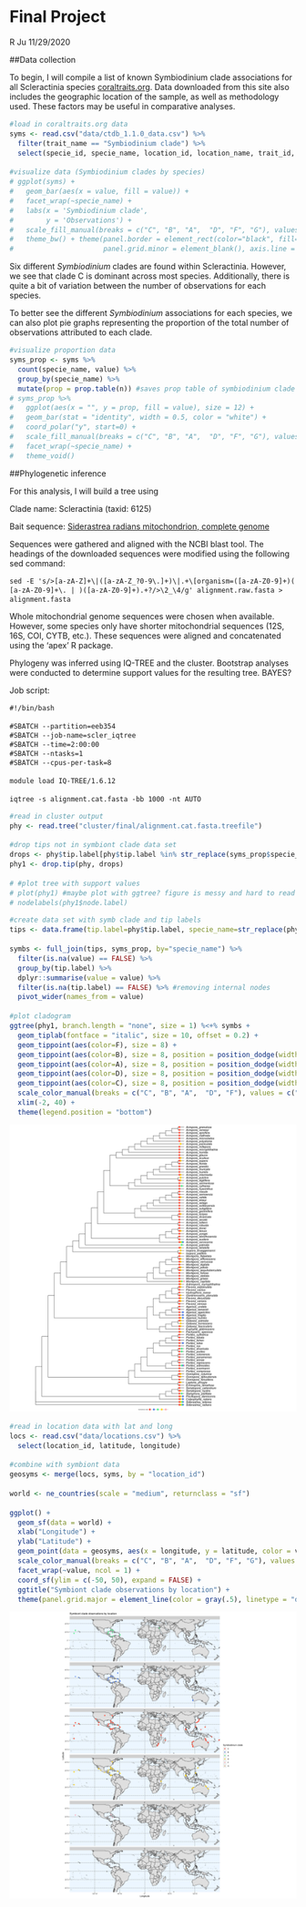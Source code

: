 Final Project
================
R Ju
11/29/2020

\#\#Data collection

To begin, I will compile a list of known Symbiodinium clade associations
for all Scleractinia species [coraltraits.org](coraltraits.org). Data
downloaded from this site also includes the geographic location of the
sample, as well as methodology used. These factors may be useful in
comparative analyses.

``` r
#load in coraltraits.org data
syms <- read.csv("data/ctdb_1.1.0_data.csv") %>%
  filter(trait_name == "Symbiodinium clade") %>%
  select(specie_id, specie_name, location_id, location_name, trait_id, trait_name, methodology_id, methodology_name, value)

#visualize data (Symbiodinium clades by species)
# ggplot(syms) +
#   geom_bar(aes(x = value, fill = value)) + 
#   facet_wrap(~specie_name) + 
#   labs(x = 'Symbiodinium clade',
#        y = 'Observations') +
#   scale_fill_manual(breaks = c("C", "B", "A",  "D", "F", "G"), values = c("tomato", "cornflowerblue", "seagreen2", "gold", "lightpink", "burlywood"), name = "Symbiodinium clade") + 
#   theme_bw() + theme(panel.border = element_rect(color="black", fill=NA, size=0.75), panel.grid.major = element_blank(),
#                      panel.grid.minor = element_blank(), axis.line = element_blank()) 
```

Six different *Symbiodinium* clades are found within Scleractinia.
However, we see that clade C is dominant across most species.
Additionally, there is quite a bit of variation between the number of
observations for each species.

To better see the different *Symbiodinium* associations for each
species, we can also plot pie graphs representing the proportion of the
total number of observations attributed to each clade.

``` r
#visualize proportion data
syms_prop <- syms %>%
  count(specie_name, value) %>%
  group_by(specie_name) %>%
  mutate(prop = prop.table(n)) #saves prop table of symbiodinium clade by species
# syms_prop %>%
#   ggplot(aes(x = "", y = prop, fill = value), size = 12) +
#   geom_bar(stat = "identity", width = 0.5, color = "white") + 
#   coord_polar("y", start=0) +
#   scale_fill_manual(breaks = c("C", "B", "A",  "D", "F", "G"), values = c("tomato", "cornflowerblue", "seagreen2", "gold", "lightpink", "burlywood"), name = "Symbiodinium clade") + 
#   facet_wrap(~specie_name) + 
#   theme_void()
```

\#\#Phylogenetic inference

For this analysis, I will build a tree using

Clade name: Scleractinia (taxid: 6125)

Bait sequence: [Siderastrea radians mitochondrion, complete
genome](https://www.ncbi.nlm.nih.gov/nuccore/DQ643838.1?report=fasta)

Sequences were gathered and aligned with the NCBI blast tool. The
headings of the downloaded sequences were modified using the following
sed command:

    sed -E 's/>[a-zA-Z]+\|([a-zA-Z_?0-9\.]+)\|.+\[organism=([a-zA-Z0-9]+)( [a-zA-Z0-9]+\. | )([a-zA-Z0-9]+).+?/>\2_\4/g' alignment.raw.fasta > alignment.fasta

Whole mitochondrial genome sequences were chosen when available.
However, some species only have shorter mitochondrial sequences (12S,
16S, COI, CYTB, etc.). These sequences were aligned and concatenated
using the ‘apex’ R package.

Phylogeny was inferred using IQ-TREE and the cluster. Bootstrap analyses
were conducted to determine support values for the resulting tree.
BAYES?

Job script:

    #!/bin/bash
    
    #SBATCH --partition=eeb354
    #SBATCH --job-name=scler_iqtree
    #SBATCH --time=2:00:00
    #SBATCH --ntasks=1
    #SBATCH --cpus-per-task=8
    
    module load IQ-TREE/1.6.12
    
    iqtree -s alignment.cat.fasta -bb 1000 -nt AUTO

``` r
#read in cluster output
phy <- read.tree("cluster/final/alignment.cat.fasta.treefile") 

#drop tips not in symbiont clade data set
drops <- phy$tip.label[phy$tip.label %in% str_replace(syms_prop$specie_name, " ", "_") == FALSE]
phy1 <- drop.tip(phy, drops)

# #plot tree with support values
# plot(phy1) #maybe plot with ggtree? figure is messy and hard to read
# nodelabels(phy1$node.label)
```

``` r
#create data set with symb clade and tip labels
tips <- data.frame(tip.label=phy$tip.label, specie_name=str_replace(phy$tip.label, "_", " "))

symbs <- full_join(tips, syms_prop, by="specie_name") %>%
  filter(is.na(value) == FALSE) %>%
  group_by(tip.label) %>%
  dplyr::summarise(value = value) %>%
  filter(is.na(tip.label) == FALSE) %>% #removing internal nodes
  pivot_wider(names_from = value)

#plot cladogram
ggtree(phy1, branch.length = "none", size = 1) %<+% symbs +
  geom_tiplab(fontface = "italic", size = 10, offset = 0.2) +
  geom_tippoint(aes(color=F), size = 8) +
  geom_tippoint(aes(color=B), size = 8, position = position_dodge(width = 0.75)) +
  geom_tippoint(aes(color=A), size = 8, position = position_dodge(width = 1.5)) +
  geom_tippoint(aes(color=D), size = 8, position = position_dodge(width = 2.25)) +
  geom_tippoint(aes(color=C), size = 8, position = position_dodge(width = 3)) +
  scale_color_manual(breaks = c("C", "B", "A",  "D", "F"), values = c("tomato", "cornflowerblue", "seagreen2", "gold", "lightpink"), name = "Symbiodinium clade") + 
  xlim(-2, 40) + 
  theme(legend.position = "bottom")
```

![](final_project_files/figure-gfm/unnamed-chunk-4-1.png)<!-- -->

``` r
#read in location data with lat and long
locs <- read.csv("data/locations.csv") %>%
  select(location_id, latitude, longitude)

#combine with symbiont data
geosyms <- merge(locs, syms, by = "location_id")

world <- ne_countries(scale = "medium", returnclass = "sf")

ggplot() +
  geom_sf(data = world) +
  xlab("Longitude") + 
  ylab("Latitude") +
  geom_point(data = geosyms, aes(x = longitude, y = latitude, color = value), size = 2, alpha = 0.8) +
  scale_color_manual(breaks = c("C", "B", "A",  "D", "F", "G"), values = c("tomato", "cornflowerblue", "seagreen2", "gold", "lightpink", "burlywood"), name = "Symbiodinium clade") + 
  facet_wrap(~value, ncol = 1) +
  coord_sf(ylim = c(-50, 50), expand = FALSE) +
  ggtitle("Symbiont clade observations by location") +
  theme(panel.grid.major = element_line(color = gray(.5), linetype = "dashed", size = 0.5), panel.background = element_rect(fill = "aliceblue"))
```

![](final_project_files/figure-gfm/geo-1.png)<!-- -->
